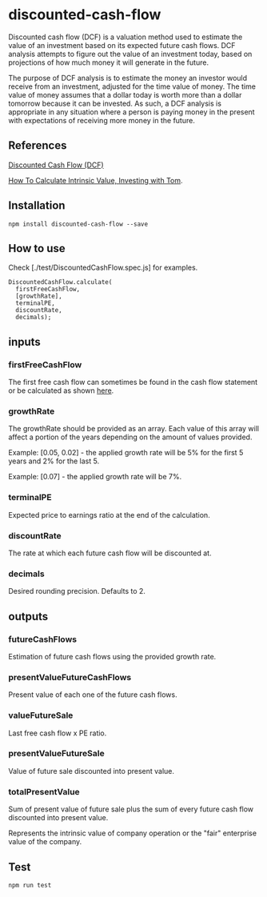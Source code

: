 # discounted-cash-flow

Discounted cash flow (DCF) is a valuation method used to estimate the value of an investment based on its expected future cash flows. DCF analysis attempts to figure out the value of an investment today, based on projections of how much money it will generate in the future.

The purpose of DCF analysis is to estimate the money an investor would receive from an investment, adjusted for the time value of money. The time value of money assumes that a dollar today is worth more than a dollar tomorrow because it can be invested. As such, a DCF analysis is appropriate in any situation where a person is paying money in the present with expectations of receiving more money in the future.

## References

[Discounted Cash Flow (DCF)](https://www.investopedia.com/terms/d/dcf.asp)

[How To Calculate Intrinsic Value, Investing with Tom](https://www.youtube.com/watch?v=cI8ZSf0nkFs).

## Installation

`npm install discounted-cash-flow --save`

## How to use

Check [./test/DiscountedCashFlow.spec.js] for examples.

```
DiscountedCashFlow.calculate(
  firstFreeCashFlow,
  [growthRate],
  terminalPE,
  discountRate,
  decimals);
```

## inputs

### firstFreeCashFlow

The first free cash flow can sometimes be found in the cash flow statement or be calculated as shown [here](https://www.investopedia.com/terms/f/freecashflow.asp).

### growthRate

The growthRate should be provided as an array. Each value of this array will affect a portion of the years depending on the amount of values provided. 

Example: [0.05, 0.02] - the applied growth rate will be 5% for the first 5 years and 2% for the last 5.

Example: [0.07] - the applied growth rate will be 7%.

### terminalPE

Expected price to earnings ratio at the end of the calculation.

### discountRate

The rate at which each future cash flow will be discounted at.

### decimals

Desired rounding precision. Defaults to 2.

## outputs

### futureCashFlows

Estimation of future cash flows using the provided growth rate.

### presentValueFutureCashFlows

Present value of each one of the future cash flows.

### valueFutureSale

Last free cash flow x PE ratio.

### presentValueFutureSale

Value of future sale discounted into present value.

### totalPresentValue

Sum of present value of future sale plus the sum of every future cash flow discounted into present value.

Represents the intrinsic value of company operation or the "fair" enterprise value of the company.

## Test

`npm run test`

